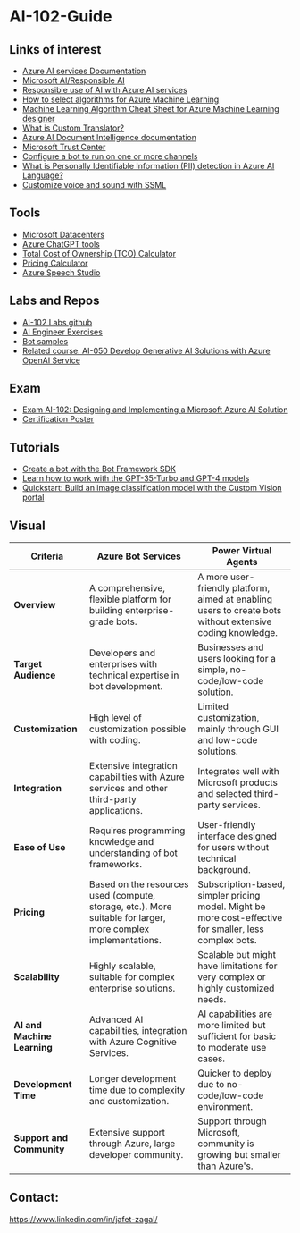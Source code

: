 # AI-102-Guide
## Links of interest
- [Azure AI services Documentation](https://learn.microsoft.com/en-us/azure/ai-services/)
- [Microsoft AI/Responsible AI](https://www.microsoft.com/en-us/ai/principles-and-approach/)
- [Responsible use of AI with Azure AI services](https://learn.microsoft.com/en-us/azure/ai-services/responsible-use-of-ai-overview)
- [How to select algorithms for Azure Machine Learning](https://learn.microsoft.com/en-us/azure/machine-learning/how-to-select-algorithms?view=azureml-api-1)
- [Machine Learning Algorithm Cheat Sheet for Azure Machine Learning designer](https://learn.microsoft.com/en-us/azure/machine-learning/algorithm-cheat-sheet?view=azureml-api-1)
- [What is Custom Translator?](https://learn.microsoft.com/en-us/azure/ai-services/translator/custom-translator/overview)
- [Azure AI Document Intelligence documentation](https://learn.microsoft.com/en-us/azure/ai-services/document-intelligence/?view=doc-intel-3.1.0)
- [Microsoft Trust Center](https://www.microsoft.com/en-us/trust-center/product-overview)
- [Configure a bot to run on one or more channels](https://learn.microsoft.com/en-us/azure/bot-service/bot-service-manage-channels?view=azure-bot-service-4.0)
- [What is Personally Identifiable Information (PII) detection in Azure AI Language?](https://learn.microsoft.com/en-us/azure/ai-services/language-service/personally-identifiable-information/overview)
- [Customize voice and sound with SSML](https://learn.microsoft.com/en-us/azure/ai-services/speech-service/speech-synthesis-markup-voice)


## Tools
- [Microsoft Datacenters](https://datacenters.microsoft.com/globe/explore)
- [Azure ChatGPT tools](https://www.azurespeed.com/ChatGPT/CodeAssistant)
- [Total Cost of Ownership (TCO) Calculator](https://azure.microsoft.com/en-us/pricing/tco/calculator/)
- [Pricing Calculator](https://azure.microsoft.com/en-ca/pricing/calculator/)
- [Azure Speech Studio](https://speech.microsoft.com/portal/customvoice/overview)

## Labs and Repos
- [AI-102 Labs github](https://github.com/MicrosoftLearning/AI-102-AIEngineer)
- [AI Engineer Exercises](https://microsoftlearning.github.io/AI-102-AIEngineer/)
- [Bot samples](https://github.com/Microsoft/BotBuilder-Samples/blob/main/README.md)
- [Related course: AI-050 Develop Generative AI Solutions with Azure OpenAI Service](https://learn.microsoft.com/en-us/training/courses/ai-050t00)

## Exam
- [Exam AI-102: Designing and Implementing a Microsoft Azure AI Solution](https://learn.microsoft.com/en-us/credentials/certifications/exams/ai-102/)
- [Certification Poster](https://query.prod.cms.rt.microsoft.com/cms/api/am/binary/RE2PjDI)


## Tutorials
- [Create a bot with the Bot Framework SDK](https://learn.microsoft.com/en-us/azure/bot-service/bot-service-quickstart-create-bot?view=azure-bot-service-4.0&tabs=csharp%2Cvs#start-the-emulator-and-connect-your-bot)
- [Learn how to work with the GPT-35-Turbo and GPT-4 models](https://learn.microsoft.com/en-us/azure/ai-services/openai/how-to/chatgpt?tabs=python&pivots=programming-language-chat-completions)
- [Quickstart: Build an image classification model with the Custom Vision portal](https://learn.microsoft.com/en-us/azure/ai-services/custom-vision-service/getting-started-build-a-classifier)

## Visual

| Criteria                   | Azure Bot Services                                          | Power Virtual Agents                          |
|----------------------------|-------------------------------------------------------------|----------------------------------------------|
| **Overview**               | A comprehensive, flexible platform for building enterprise-grade bots. | A more user-friendly platform, aimed at enabling users to create bots without extensive coding knowledge. |
| **Target Audience**        | Developers and enterprises with technical expertise in bot development. | Businesses and users looking for a simple, no-code/low-code solution. |
| **Customization**          | High level of customization possible with coding.            | Limited customization, mainly through GUI and low-code solutions. |
| **Integration**            | Extensive integration capabilities with Azure services and other third-party applications. | Integrates well with Microsoft products and selected third-party services. |
| **Ease of Use**            | Requires programming knowledge and understanding of bot frameworks. | User-friendly interface designed for users without technical background. |
| **Pricing**                | Based on the resources used (compute, storage, etc.). More suitable for larger, more complex implementations. | Subscription-based, simpler pricing model. Might be more cost-effective for smaller, less complex bots. |
| **Scalability**            | Highly scalable, suitable for complex enterprise solutions. | Scalable but might have limitations for very complex or highly customized needs. |
| **AI and Machine Learning**| Advanced AI capabilities, integration with Azure Cognitive Services. | AI capabilities are more limited but sufficient for basic to moderate use cases. |
| **Development Time**       | Longer development time due to complexity and customization. | Quicker to deploy due to no-code/low-code environment. |
| **Support and Community**  | Extensive support through Azure, large developer community. | Support through Microsoft, community is growing but smaller than Azure's. |



## Contact:

https://www.linkedin.com/in/jafet-zagal/